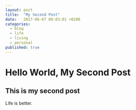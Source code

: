```yaml
---
layout: post
title:  "My Second Post"
date:   2017-06-07 00:03:01 +0200
categories: 
  - blog
  - life
  - living
  - personal
published: true
---
```


# Hello World, My Second Post

## This is my second post

Life is better.
